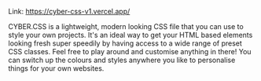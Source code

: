    Link: https://cyber-css-v1.vercel.app/
   
   CYBER.CSS is a lightweight, modern looking CSS file that you can use
          to style your own projects. It's an ideal way to get your HTML based
          elements looking fresh super speedily by having access to a wide range
          of preset CSS classes. Feel free to play around and customise anything
          in there! You can switch up the colours and styles anywhere you like
          to personalise things for your own websites.